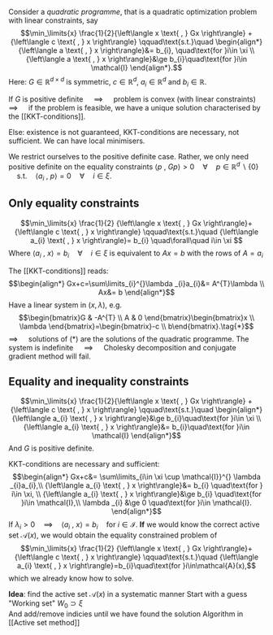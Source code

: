 Consider a *quadratic programme*, that is a quadratic optimization problem with linear constraints, say
$$\min_\limits{x} \frac{1}{2}{\left\langle x \text{ , } Gx \right\rangle} + {\left\langle c \text{ , } x \right\rangle} \qquad\text{s.t.}\quad \begin{align*}
	{\left\langle a \text{ , } x \right\rangle}&= b_{i}, \quad\text{for }i\in \xi \\
	 {\left\langle a \text{ , } x \right\rangle}&\ge b_{i}\quad\text{for }i\in \mathcal{I}
\end{align*}.$$
Here: $G\in \mathbb{R}^{d\times d}$ is symmetric, $c\in \mathbb{R}^{d}$, $a_{i} \in \mathbb{R}^{d}$  and $b_{i}\in \mathbb{R}$.

If $G$ is positive definite $\quad\implies\quad$ problem is convex (with linear constraints)
$\implies\quad$ if the problem is feasible, we have a unique solution characterised by the [[KKT-conditions]].

Else: existence is not guaranteed, KKT-conditions are necessary, not sufficient. We can have local minimisers.

We restrict ourselves to the positive definite case.
	Rather, we only need positive definite on the equality constraints
	${\left\langle p \text{ , } Gp \right\rangle}>0 \quad\forall\quad p\in \mathbb{R}^{d}\backslash \{0 \}$
	$\quad\text{s.t.}\quad {\left\langle a_{i} \text{ , } p \right\rangle} =0\quad\forall\quad i\in \xi$.

## Only equality constraints
$$\min_\limits{x} \frac{1}{2} {\left\langle x \text{ , } Gx \right\rangle}+{\left\langle c \text{ , } x \right\rangle} \qquad\text{s.t.}\quad {\left\langle a_{i} \text{ , } x \right\rangle}= b_{i} \quad\forall\quad i\in \xi $$
Where ${\left\langle a_{i} \text{ , } x \right\rangle}= b_{i} \quad\forall\quad i\in \xi$  is equivalent to
	$Ax =b$      with the rows of $A=a_{i}$

The [[KKT-conditions]] reads:
$$\begin{align*}
Gx+c=\sum\limits_{i}^{}\lambda _{i}a_{i}&= A^{T}\lambda \\
Ax&= b
\end{align*}$$
Have a linear system in $(x,\lambda )$, e.g.
$$\begin{bmatrix}G & -A^{T} \\ A & 0 \end{bmatrix}\begin{bmatrix}x \\ \lambda \end{bmatrix}=\begin{bmatrix}-c \\ b\end{bmatrix}.\tag{*}$$
$\implies\quad$ solutions of $(*)$ are the solutions of the quadratic programme.
The system is indefinite $\quad\implies\quad$ Cholesky decomposition and conjugate gradient method will fail.

## Equality and inequality constraints
$$\min_\limits{x} \frac{1}{2}{\left\langle x \text{ , } Gx \right\rangle} + {\left\langle c \text{ , } x \right\rangle} \qquad\text{s.t.}\quad \begin{align*}
	{\left\langle a_{i} \text{ , } x \right\rangle}&\ge b_{i}\quad\text{for }i\in \xi \\
	{\left\langle a_{i} \text{ , } x \right\rangle}&= b_{i}\quad\text{for }i\in \mathcal{I}
\end{align*}$$
	And $G$ is positive definite.

KKT-conditions are necessary and sufficient:
$$\begin{align*}
	Gx+c&= \sum\limits_{i\in \xi \cup \mathcal{I}}^{} \lambda _{i}a_{i},\\
	{\left\langle a_{i} \text{ , } x \right\rangle}&= b_{i} \quad\text{for } i\in \xi, \\
{\left\langle a_{i} \text{ , } x \right\rangle}&\ge b_{i} \quad\text{for }i\in \mathcal{I},\\
\lambda _{i} &\ge 0 \quad\text{for }i\in \mathcal{I}.
\end{align*}$$
If $\lambda _{i}>0\quad\implies\quad {\left\langle a_{i} \text{ , } x \right\rangle}=b_{i}\quad\text{for }i\in \mathcal{I}$.
**If** we would know the correct active set $\mathcal{A}(x)$, we would obtain  the equality constrained problem of
$$\min_\limits{x} \frac{1}{2} {\left\langle x \text{ , } Gx \right\rangle}+{\left\langle c \text{ , } x \right\rangle} \qquad\text{s.t.}\quad {\left\langle a_{i} \text{ , } x \right\rangle}=b_{i}\quad\text{for }i\in\mathcal{A}(x),$$
which we already know how to solve.



**Idea**: find the active set $\mathcal{A}(x)$ in a systematic manner
	Start with a guess
	"Working set"
	$W_{0}\supset \xi$   
	And add/remove indicies until we have found the solution
Algorithm in [[Active set method]]
